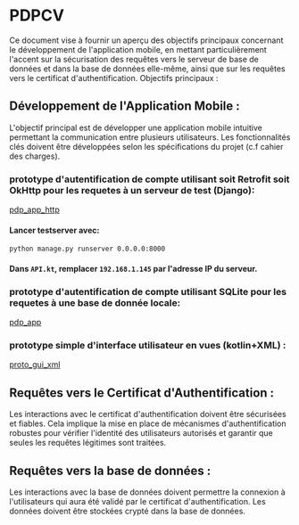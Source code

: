 # PDPCV

Ce document vise à fournir un aperçu des objectifs principaux concernant le développement de l'application mobile, en mettant particulièrement l'accent sur la sécurisation des requêtes vers le serveur de base de données et dans la base de données elle-même, ainsi que sur les requêtes vers le certificat d'authentification.
Objectifs principaux :

## Développement de l'Application Mobile :
L'objectif principal est de développer une application mobile intuitive permettant la communication entre plusieurs utilisateurs. Les fonctionnalités clés doivent être développées selon les spécifications du projet (c.f cahier des charges).

### prototype d'autentification de compte utilisant soit Retrofit soit OkHttp pour les requetes à un serveur de test (Django):
[pdp_app_http](https://github.com/16tblot/PDPCV/tree/application/pdp_app_http)

#### Lancer testserver avec:

```python manage.py runserver 0.0.0.0:8000```

#### Dans ```API.kt```, remplacer ```192.168.1.145``` par l'adresse IP du serveur.


### prototype d'autentification de compte utilisant SQLite pour les requetes à une base de donnée locale:
[pdp_app](https://github.com/16tblot/PDPCV/tree/application/pdp_app)


### prototype simple d'interface utilisateur en vues (kotlin+XML) :
[proto_gui_xml](https://github.com/16tblot/PDPCV/tree/application/proto_gui_xml)


## Requêtes vers le Certificat d'Authentification :
Les interactions avec le certificat d'authentification doivent être sécurisées et fiables. Cela implique la mise en place de mécanismes d'authentification robustes pour vérifier l'identité des utilisateurs autorisés et garantir que seules les requêtes légitimes sont traitées.
    
## Requêtes vers la base de données :
Les interactions avec la base de données doivent permettre la connexion à l'utilisateurs qui aura été validé par le certificat d'authentification. Les données doivent être stockées crypté dans la base de données.

